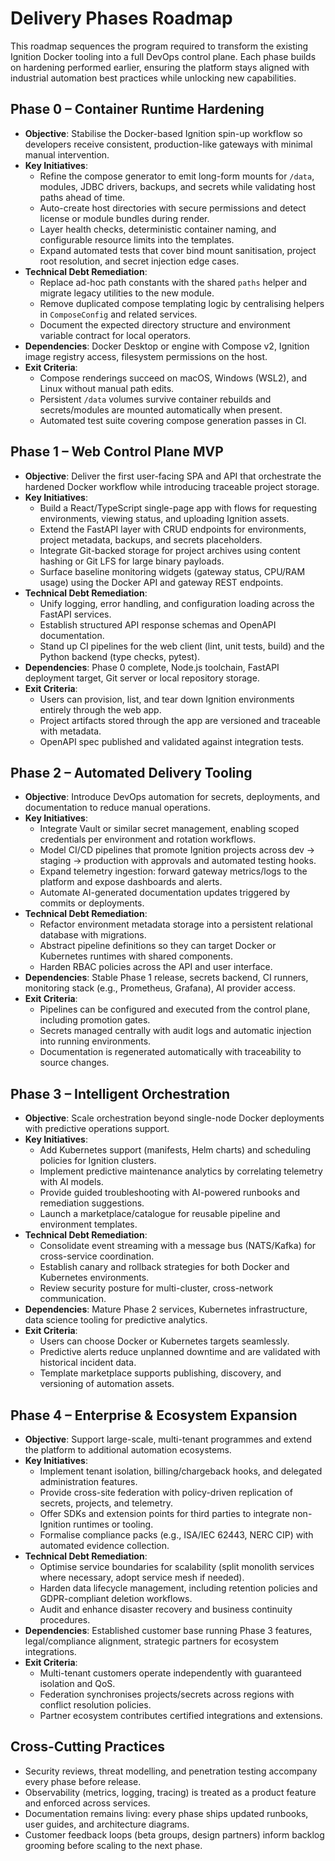 # Delivery Phases Roadmap

This roadmap sequences the program required to transform the existing Ignition Docker tooling into a full DevOps control plane. Each phase builds on hardening performed earlier, ensuring the platform stays aligned with industrial automation best practices while unlocking new capabilities.

## Phase 0 – Container Runtime Hardening
- **Objective**: Stabilise the Docker-based Ignition spin-up workflow so developers receive consistent, production-like gateways with minimal manual intervention.
- **Key Initiatives**:
  - Refine the compose generator to emit long-form mounts for `/data`, modules, JDBC drivers, backups, and secrets while validating host paths ahead of time.
  - Auto-create host directories with secure permissions and detect license or module bundles during render.
  - Layer health checks, deterministic container naming, and configurable resource limits into the templates.
  - Expand automated tests that cover bind mount sanitisation, project root resolution, and secret injection edge cases.
- **Technical Debt Remediation**:
  - Replace ad-hoc path constants with the shared `paths` helper and migrate legacy utilities to the new module.
  - Remove duplicated compose templating logic by centralising helpers in `ComposeConfig` and related services.
  - Document the expected directory structure and environment variable contract for local operators.
- **Dependencies**: Docker Desktop or engine with Compose v2, Ignition image registry access, filesystem permissions on the host.
- **Exit Criteria**:
  - Compose renderings succeed on macOS, Windows (WSL2), and Linux without manual path edits.
  - Persistent `/data` volumes survive container rebuilds and secrets/modules are mounted automatically when present.
  - Automated test suite covering compose generation passes in CI.

## Phase 1 – Web Control Plane MVP
- **Objective**: Deliver the first user-facing SPA and API that orchestrate the hardened Docker workflow while introducing traceable project storage.
- **Key Initiatives**:
  - Build a React/TypeScript single-page app with flows for requesting environments, viewing status, and uploading Ignition assets.
  - Extend the FastAPI layer with CRUD endpoints for environments, project metadata, backups, and secrets placeholders.
  - Integrate Git-backed storage for project archives using content hashing or Git LFS for large binary payloads.
  - Surface baseline monitoring widgets (gateway status, CPU/RAM usage) using the Docker API and gateway REST endpoints.
- **Technical Debt Remediation**:
  - Unify logging, error handling, and configuration loading across the FastAPI services.
  - Establish structured API response schemas and OpenAPI documentation.
  - Stand up CI pipelines for the web client (lint, unit tests, build) and the Python backend (type checks, pytest).
- **Dependencies**: Phase 0 complete, Node.js toolchain, FastAPI deployment target, Git server or local repository storage.
- **Exit Criteria**:
  - Users can provision, list, and tear down Ignition environments entirely through the web app.
  - Project artifacts stored through the app are versioned and traceable with metadata.
  - OpenAPI spec published and validated against integration tests.

## Phase 2 – Automated Delivery Tooling
- **Objective**: Introduce DevOps automation for secrets, deployments, and documentation to reduce manual operations.
- **Key Initiatives**:
  - Integrate Vault or similar secret management, enabling scoped credentials per environment and rotation workflows.
  - Model CI/CD pipelines that promote Ignition projects across dev → staging → production with approvals and automated testing hooks.
  - Expand telemetry ingestion: forward gateway metrics/logs to the platform and expose dashboards and alerts.
  - Automate AI-generated documentation updates triggered by commits or deployments.
- **Technical Debt Remediation**:
  - Refactor environment metadata storage into a persistent relational database with migrations.
  - Abstract pipeline definitions so they can target Docker or Kubernetes runtimes with shared components.
  - Harden RBAC policies across the API and user interface.
- **Dependencies**: Stable Phase 1 release, secrets backend, CI runners, monitoring stack (e.g., Prometheus, Grafana), AI provider access.
- **Exit Criteria**:
  - Pipelines can be configured and executed from the control plane, including promotion gates.
  - Secrets managed centrally with audit logs and automatic injection into running environments.
  - Documentation is regenerated automatically with traceability to source changes.

## Phase 3 – Intelligent Orchestration
- **Objective**: Scale orchestration beyond single-node Docker deployments with predictive operations support.
- **Key Initiatives**:
  - Add Kubernetes support (manifests, Helm charts) and scheduling policies for Ignition clusters.
  - Implement predictive maintenance analytics by correlating telemetry with AI models.
  - Provide guided troubleshooting with AI-powered runbooks and remediation suggestions.
  - Launch a marketplace/catalogue for reusable pipeline and environment templates.
- **Technical Debt Remediation**:
  - Consolidate event streaming with a message bus (NATS/Kafka) for cross-service coordination.
  - Establish canary and rollback strategies for both Docker and Kubernetes environments.
  - Review security posture for multi-cluster, cross-network communication.
- **Dependencies**: Mature Phase 2 services, Kubernetes infrastructure, data science tooling for predictive analytics.
- **Exit Criteria**:
  - Users can choose Docker or Kubernetes targets seamlessly.
  - Predictive alerts reduce unplanned downtime and are validated with historical incident data.
  - Template marketplace supports publishing, discovery, and versioning of automation assets.

## Phase 4 – Enterprise & Ecosystem Expansion
- **Objective**: Support large-scale, multi-tenant programmes and extend the platform to additional automation ecosystems.
- **Key Initiatives**:
  - Implement tenant isolation, billing/chargeback hooks, and delegated administration features.
  - Provide cross-site federation with policy-driven replication of secrets, projects, and telemetry.
  - Offer SDKs and extension points for third parties to integrate non-Ignition runtimes or tooling.
  - Formalise compliance packs (e.g., ISA/IEC 62443, NERC CIP) with automated evidence collection.
- **Technical Debt Remediation**:
  - Optimise service boundaries for scalability (split monolith services where necessary, adopt service mesh if needed).
  - Harden data lifecycle management, including retention policies and GDPR-compliant deletion workflows.
  - Audit and enhance disaster recovery and business continuity procedures.
- **Dependencies**: Established customer base running Phase 3 features, legal/compliance alignment, strategic partners for ecosystem integrations.
- **Exit Criteria**:
  - Multi-tenant customers operate independently with guaranteed isolation and QoS.
  - Federation synchronises projects/secrets across regions with conflict resolution policies.
  - Partner ecosystem contributes certified integrations and extensions.

## Cross-Cutting Practices
- Security reviews, threat modelling, and penetration testing accompany every phase before release.
- Observability (metrics, logging, tracing) is treated as a product feature and enforced across services.
- Documentation remains living: every phase ships updated runbooks, user guides, and architecture diagrams.
- Customer feedback loops (beta groups, design partners) inform backlog grooming before scaling to the next phase.
